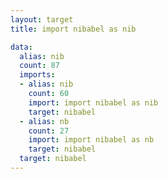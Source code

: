 ```yaml
---
layout: target
title: import nibabel as nib

data:
  alias: nib
  count: 87
  imports:
  - alias: nib
    count: 60
    import: import nibabel as nib
    target: nibabel
  - alias: nb
    count: 27
    import: import nibabel as nb
    target: nibabel
  target: nibabel
---
```

